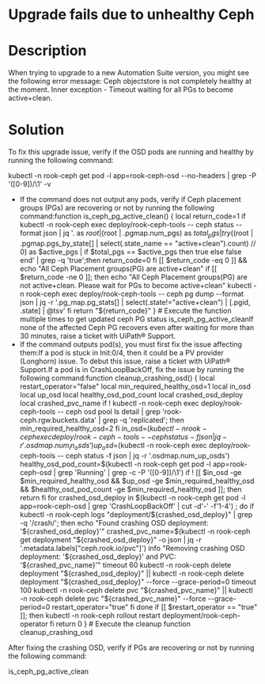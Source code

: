 ﻿# Upgrade fails due to unhealthy Ceph

# Description

When trying to upgrade to a new Automation Suite version, you might see the following error message: Ceph objectstore is not completely healthy at the moment. Inner exception - Timeout waiting for all PGs to become active+clean.

# Solution

To fix this upgrade issue, verify if the OSD pods are running and healthy by running the following command:

kubectl -n rook-ceph get pod -l app=rook-ceph-osd  --no-headers | grep -P '([0-9])/\1'  -v

* If the command does not output any pods, verify if Ceph placement groups (PGs) are recovering or not by running the following command:function is_ceph_pg_active_clean() { local return_code=1 if kubectl -n rook-ceph exec deploy/rook-ceph-tools -- ceph status --format json | jq '. as $root | ($root | .pgmap.num_pgs) as $total_pgs | try ( ($root | .pgmap.pgs_by_state[] | select(.state_name == "active+clean").count) // 0) as $active_pgs | if $total_pgs == $active_pgs then true else false end' | grep -q 'true';then return_code=0 fi [[ $return_code -eq 0 ]] && echo "All Ceph Placement groups(PG) are active+clean" if [[ $return_code -ne 0 ]]; then echo "All Ceph Placement groups(PG) are not active+clean. Please wait for PGs to become active+clean" kubectl -n rook-ceph exec deploy/rook-ceph-tools -- ceph pg dump --format json | jq -r '.pg_map.pg_stats[] | select(.state!="active+clean") | [.pgid, .state] | @tsv' fi return "${return_code}" } # Execute the function multiple times to get updated ceph PG status is_ceph_pg_active_cleanIf none of the affected Ceph PG recovers even after waiting for more than 30 minutes, raise a ticket with UiPath® Support.
* If the command outputs pod(s), you must first fix the issue affecting them:If a pod is stuck in Init:0/4, then it could be a PV provider (Longhorn) issue. To debut this issue, raise a ticket with UiPath® Support.If a pod is in CrashLoopBackOff, fix the issue by running the following command:function cleanup_crashing_osd() { local restart_operator="false" local min_required_healthy_osd=1 local in_osd local up_osd local healthy_osd_pod_count local crashed_osd_deploy local crashed_pvc_name if ! kubectl -n rook-ceph exec deploy/rook-ceph-tools -- ceph osd pool ls detail | grep 'rook-ceph.rgw.buckets.data' | grep -q 'replicated'; then min_required_healthy_osd=2 fi in_osd=$(kubectl -n rook-ceph exec deploy/rook-ceph-tools -- ceph status -f json | jq -r '.osdmap.num_in_osds') up_osd=$(kubectl -n rook-ceph exec deploy/rook-ceph-tools -- ceph status -f json | jq -r '.osdmap.num_up_osds') healthy_osd_pod_count=$(kubectl -n rook-ceph get pod -l app=rook-ceph-osd | grep 'Running' | grep -c -P '([0-9])/\1') if ! [[ $in_osd -ge $min_required_healthy_osd && $up_osd -ge $min_required_healthy_osd && $healthy_osd_pod_count -ge $min_required_healthy_osd ]]; then return fi for crashed_osd_deploy in $(kubectl -n rook-ceph get pod -l app=rook-ceph-osd | grep 'CrashLoopBackOff' | cut -d'-' -f'1-4') ; do if kubectl -n rook-ceph logs "deployment/${crashed_osd_deploy}" | grep -q '/crash/'; then echo "Found crashing OSD deployment: '${crashed_osd_deploy}'" crashed_pvc_name=$(kubectl -n rook-ceph get deployment "${crashed_osd_deploy}" -o json | jq -r '.metadata.labels["ceph.rook.io/pvc"]') info "Removing crashing OSD deployment: '${crashed_osd_deploy}' and PVC: '${crashed_pvc_name}'" timeout 60 kubectl -n rook-ceph delete deployment "${crashed_osd_deploy}" || kubectl -n rook-ceph delete deployment "${crashed_osd_deploy}" --force --grace-period=0 timeout 100 kubectl -n rook-ceph delete pvc "${crashed_pvc_name}" || kubectl -n rook-ceph delete pvc "${crashed_pvc_name}" --force --grace-period=0 restart_operator="true" fi done if [[ $restart_operator == "true" ]]; then kubectl -n rook-ceph rollout restart deployment/rook-ceph-operator fi return 0 } # Execute the cleanup function cleanup_crashing_osd

After fixing the crashing OSD, verify if PGs are recovering or not by running the following command:

is_ceph_pg_active_clean
